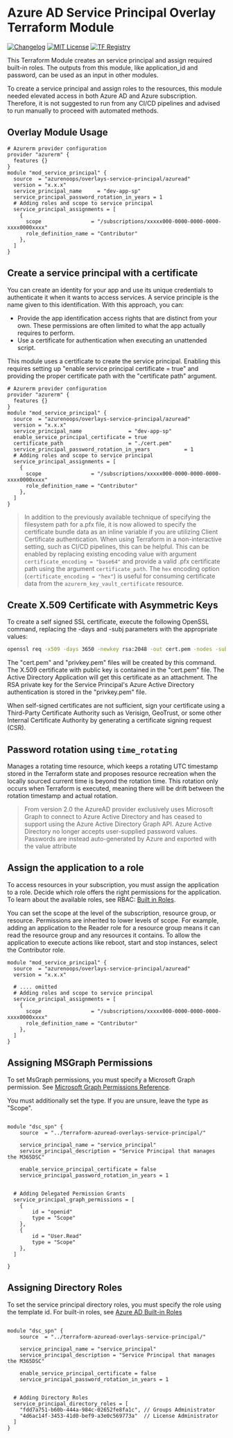 # Azure AD Service Principal Overlay Terraform Module

[![Changelog](https://img.shields.io/badge/changelog-release-green.svg)](CHANGELOG.md) [![MIT License](https://img.shields.io/badge/license-MIT-orange.svg)](LICENSE) [![TF Registry](https://img.shields.io/badge/terraform-registry-blue.svg)](https://registry.terraform.io/modules/azurenoops/overlays-service-principal/azuread/)

This Terraform Module creates an service principal and assign required built-in roles. The outputs from this module, like application_id and password, can be used as an input in other modules.

To create a service principal and assign roles to the resources, this module needed elevated access in both Azure AD and Azure subscription. Therefore, it is not suggested to run from any CI/CD pipelines and advised to run manually to proceed with automated methods.

## Overlay Module Usage

```hcl
# Azurerm provider configuration
provider "azurerm" {
  features {}
}
module "mod_service_principal" {
  source  = "azurenoops/overlays-service-principal/azuread"
  version = "x.x.x"
  service_principal_name     = "dev-app-sp"
  service_principal_password_rotation_in_years = 1
  # Adding roles and scope to service principal
  service_principal_assignments = [
    {
      scope                = "/subscriptions/xxxxx000-0000-0000-0000-xxxx0000xxxx"
      role_definition_name = "Contributor"
    },
  ]
}
```

## Create a service principal with a certificate

You can create an identity for your app and use its unique credentials to authenticate it when it wants to access services. A service principle is the name given to this identification. With this approach, you can:

* Provide the app identification access rights that are distinct from your own. These permissions are often limited to what the app actually requires to perform.
* Use a certificate for authentication when executing an unattended script.

This module uses a certificate to create the service principal. Enabling this requires setting up "enable service principal certificate = true" and providing the proper certificate path with the "certificate path" argument.

```hcl
# Azurerm provider configuration
provider "azurerm" {
  features {}
}
module "mod_service_principal" {
  source  = "azurenoops/overlays-service-principal/azuread"
  version = "x.x.x"
  service_principal_name               = "dev-app-sp"
  enable_service_principal_certificate = true
  certificate_path                     = "./cert.pem"
  service_principal_password_rotation_in_years           = 1
  # Adding roles and scope to service principal
  service_principal_assignments = [
    {
      scope                = "/subscriptions/xxxxx000-0000-0000-0000-xxxx0000xxxx"
      role_definition_name = "Contributor"
    },
  ]
}
```

> In addition to the previously available technique of specifying the filesystem path for a.pfx file, it is now allowed to specify the certificate bundle data as an inline variable if you are utilizing Client Certificate authentication. When using Terraform in a non-interactive setting, such as CI/CD pipelines, this can be helpful.
> This can be enabled by replacing existing encoding value with argument `certificate_encoding = "base64"` and provide a valid .pfx certificate path using the argument `certificate_path`.
> The `hex` encoding option (`certificate_encoding = "hex"`) is useful for consuming certificate data from the `azurerm_key_vault_certificate` resource.

## Create X.509 Certificate with Asymmetric Keys

To create a self signed SSL certificate, execute the following OpenSSL command, replacing the -days and -subj parameters with the appropriate values:

```sh
openssl req -x509 -days 3650 -newkey rsa:2048 -out cert.pem -nodes -subj '/CN=dev-app-sp'
```

The "cert.pem" and "privkey.pem" files will be created by this command. The X.509 certificate with public key is contained in the "cert.pem" file. The Active Directory Application will get this certificate as an attachment. The RSA private key for the Service Principal's Azure Active Directory authentication is stored in the "privkey.pem" file.

When self-signed certificates are not sufficient, sign your certificate using a Third-Party Certificate Authority such as Verisign, GeoTrust, or some other Internal Certificate Authority by generating a certificate signing request (CSR).

## Password rotation using `time_rotating`

Manages a rotating time resource, which keeps a rotating UTC timestamp stored in the Terraform state and proposes resource recreation when the locally sourced current time is beyond the rotation time. This rotation only occurs when Terraform is executed, meaning there will be drift between the rotation timestamp and actual rotation.

> From version 2.0 the AzureAD provider exclusively uses Microsoft Graph to connect to Azure Active Directory and has ceased to support using the Azure Active Directory Graph API.
> Azure Active Directory no longer accepts user-supplied password values. Passwords are instead auto-generated by Azure and exported with the value attribute

## Assign the application to a role

To access resources in your subscription, you must assign the application to a role. Decide which role offers the right permissions for the application. To learn about the available roles, see RBAC: [Built in Roles](https://docs.microsoft.com/en-us/azure/role-based-access-control/built-in-roles).

You can set the scope at the level of the subscription, resource group, or resource. Permissions are inherited to lower levels of scope. For example, adding an application to the Reader role for a resource group means it can read the resource group and any resources it contains. To allow the application to execute actions like reboot, start and stop instances, select the Contributor role.

```hcl
module "mod_service_principal" {
  source  = "azurenoops/overlays-service-principal/azuread"
  version = "x.x.x"
  
  # .... omitted
  # Adding roles and scope to service principal
  service_principal_assignments = [
    {
      scope                = "/subscriptions/xxxxx000-0000-0000-0000-xxxx0000xxxx"
      role_definition_name = "Contributor"
    },
  ]
}
```

## Assigning MSGraph Permissions

To set MsGraph permissions, you must specify a Microsoft Graph permission. See [Microsoft Graph Permissions Reference](https://learn.microsoft.com/en-us/graph/permissions-reference).

You must additionally set the type. If you are unsure, leave the type as "Scope".

```hcl

module "dsc_spn" {
    source  = "../terraform-azuread-overlays-service-principal/"

    service_principal_name = "service_principal"
    service_principal_description = "Service Principal that manages the M365DSC"

    enable_service_principal_certificate = false
    service_principal_password_rotation_in_years = 1


  # Adding Delegated Permission Grants
  service_principal_graph_permissions = [
    {
        id = "openid"
        type = "Scope"
    },
    {
        id = "User.Read"
        type = "Scope"
    },
  ]

}
```

## Assigning Directory Roles

To set the service principal directory roles, you must specify the role using the template id. For built-in roles, see [Azure AD Built-in Roles](https://learn.microsoft.com/en-us/azure/active-directory/roles/permissions-reference)

```hcl

module "dsc_spn" {
    source  = "../terraform-azuread-overlays-service-principal/"

    service_principal_name = "service_principal"
    service_principal_description = "Service Principal that manages the M365DSC"

    enable_service_principal_certificate = false
    service_principal_password_rotation_in_years = 1


  # Adding Directory Roles
  service_principal_directory_roles = [
    "fdd7a751-b60b-444a-984c-02652fe8fa1c", // Groups Administrator
    "4d6ac14f-3453-41d0-bef9-a3e0c569773a"  // License Administrator
  ]
}

```